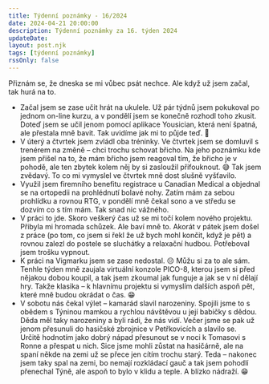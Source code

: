 ```yaml
---
title: Týdenní poznámky - 16/2024
date: 2024-04-21 20:00:00
description: Týdenní poznámky za 16. týden 2024
updateDate:
layout: post.njk
tags: [týdenní poznámky]
rssOnly: false
---
```

Přiznám se, že dneska se mi vůbec psát nechce. Ale když už jsem začal, tak hurá na to. 
- Začal jsem se zase učit hrát na ukulele. Už pár týdnů jsem pokukoval po jednom on-line kurzu, a v pondělí jsem se konečně rozhodl toho zkusit. 
<br>Doteď jsem se učil jenom pomocí aplikace Yousician, která není špatná, ale přestala mně bavit. Tak uvidíme jak mi to půjde teď. 🙂
- V úterý a čtvrtek jsem zvládl oba tréninky. Ve čtvrtek jsem se domluvil s trenérem na změně – chci trochu schovat břicho. Na jeho poznámku kde jsem přišel na to, že mám břicho jsem reagoval tím, že břicho je v pohodě, ale ten zbytek kolem něj by si zasloužil přifouknout. 😅 Tak jsem zvědavý. To co mi vymyslel ve čtvrtek mně dost slušně vyšťavilo. 
- Využil jsem firemního benefitu registrace u Canadian Medical a objednal se na ortopedii na prohlédnutí bolavé nohy. Zatím mám za sebou prohlídku a rovnou RTG, v pondělí mně čekal sono a ve středu se dozvím co s tím mám. Tak snad nic vážného. 
- V práci to jde. Skoro veškerý čas už se mi točí kolem nového projektu. Přibyla mi hromada schůzek. Ale baví mně to. Akorát v pátek jsem došel z práce (po tom, co jsem si řekl že už bych mohl končit, když je pět) a rovnou zalezl do postele se sluchátky a relaxační hudbou. Potřeboval jsem trošku vypnout. 
- K práci na Vigmarku jsem se zase nedostal. 😔 Můžu si za to ale sám. Tenhle týden mně zaujala virtuální konzole PICO-8, kterou jsem si před nějakou dobou koupil, a tak jsem zkoumal jak funguje a jak se v ní dělají hry. Takže klasika – k hlavnímu projektu si vymyslím dalších aspoň pět, které mně budou okrádat o čas. 😁
- V sobotu nás čekal výlet – kamarád slavil narozeniny. Spojili jsme to s obědem s Týninou mamkou a rychlou návštěvou u její babičky s dědou. Děda měl taky narozeniny a byli rádi, že nás vidí. Večer jsme se pak už jenom přesunuli do hasičské zbrojnice v Petřkovicích a slavilo se.<br>Určitě hodnotím jako dobrý nápad přesunout se v noci k Tomasovi s Ronne a přespat u nich. Sice jsme mohli zůstat na hasičárně, ale na spaní někde na zemi už se přece jen cítím trochu starý. Teda – nakonec jsem taky spal na zemi, bo nemají rozkládací gauč a tak jsem pohodlí přenechal Týně, ale aspoň to bylo v klidu a teple. A blízko nádraží. 😁
